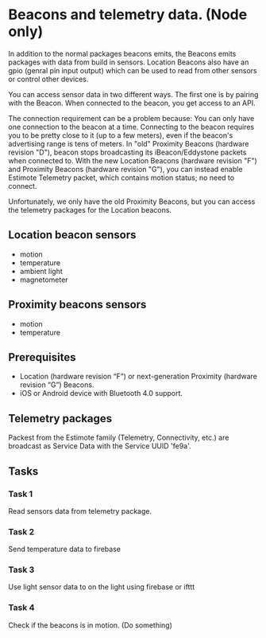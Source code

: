 # Beacons and telemetry data. (Node only)

In addition to the normal packages beacons emits, the Beacons emits packages with data from build in sensors. Location Beacons also have an gpio (genral pin input output) which can be used to read from other sensors or control other devices.

You can access sensor data in two different ways. The first one is by pairing with the Beacon.
When connected to the beacon, you get access to an API.

The connection requirement can be a problem because: You can only have one connection to the beacon at a time. Connecting to the beacon requires you to be pretty close to it (up to a few meters), even if the beacon's advertising range is tens of meters.
In "old" Proximity Beacons (hardware revision "D"), beacon stops broadcasting its iBeacon/Eddystone packets when connected to.
With the new Location Beacons (hardware revision "F") and Proximity Beacons (hardware revision "G"), you can instead enable Estimote Telemetry packet, which contains motion status; no need to connect.

Unfortunately, we only have the old Proximity Beacons, but you can access the telemetry packages for the Location beacons.

## Location beacon sensors

- motion
- temperature
- ambient light
- magnetometer

## Proximity beacons sensors

- motion
- temperature

## Prerequisites

- Location (hardware revision “F”) or next-generation Proximity (hardware revision “G”) Beacons.
- iOS or Android device with Bluetooth 4.0 support.

## Telemetry packages

Packest from the Estimote family (Telemetry, Connectivity, etc.) are broadcast as Service Data with the Service UUID 'fe9a'.

## Tasks

### Task 1

Read sensors data from telemetry package.

### Task 2

Send temperature data to firebase

### Task 3

Use light sensor data to on the light using firebase or ifttt

### Task 4

Check if the beacons is in motion. (Do something)
